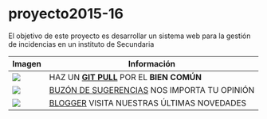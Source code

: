 # proyecto2015-16

El objetivo de este proyecto es desarrollar un sistema web para la gestión de incidencias en un instituto de Secundaria

| Imagen | Información |
|---------|-------|
| ![](http://findicons.com/files/icons/584/the_last_order_plus/128/alarm.png) | HAZ UN [<strong>GIT PULL</strong>](https://github.com/profeIAP/panelDeControl/wiki#actualizaci%C3%B3n) POR EL <strong>BIEN COMÚN</strong> |
| ![](http://findicons.com/files/icons/2209/beos/128/beos_mailbox.png) | [BUZÓN DE SUGERENCIAS](https://docs.google.com/spreadsheets/d/1GWBdArQ-0j-Db2zIGtvORs9uhucbrG9X1V1fWlzMtlo/edit#gid=0) NOS IMPORTA TU OPINIÓN |
| ![](http://findicons.com/files/icons/1066/orb/96/blogger.png) | [BLOGGER](http://semillerodeempresas.blogspot.com.es/) VISITA NUESTRAS ÚLTIMAS NOVEDADES |
